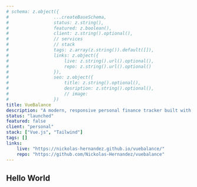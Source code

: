 ```yaml
---
# schema: z.object({ 
#                 ...createBaseSchema,
#                 status: z.string(),
#                 featured: z.boolean(),
#                 client: z.string().optional(),
#                 // services
#                 // stack
#                 tags: z.array(z.string()).default([]),
#                 links: z.object({
#                     live: z.string().url().optional(),
#                     repo: z.string().url().optional()
#                 }),
#                 seo: z.object({
#                     title: z.string().optional(),
#                     desription: z.string().optional(),
#                     // image: 
#                 })
title: VueBalance
description: "A modern, responsive personal finance tracker built with Vue 3 and the Composition API. VueBalance lets users add,edit, and delete transactions, view their financial summary, and filter data — all"
status: "launched"
featured: false
client: "personal"
stack: ["Vue.js", "Tailwind"]
tags: []
links: 
    live: "https://nickolas-hernandez.github.io/vuebalance/" 
    repo: "https://github.com/Nickolas-Hernandez/vuebalance"
---
```


## Hello World